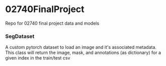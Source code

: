 # 02740FinalProject
Repo for 02740 final project data and models

### SegDataset
A custom pytorch dataset to load an image and it's associated metadata. This class will return the image, mask, and annotations (as dictionary) for a given index in the train/test csv
